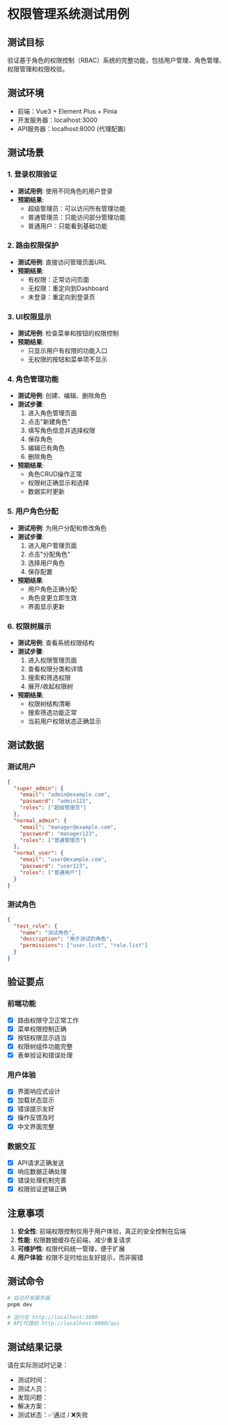 # 权限管理系统测试用例

## 测试目标
验证基于角色的权限控制（RBAC）系统的完整功能，包括用户管理、角色管理、权限管理和权限校验。

## 测试环境
- 前端：Vue3 + Element Plus + Pinia
- 开发服务器：localhost:3000
- API服务器：localhost:8000 (代理配置)

## 测试场景

### 1. 登录权限验证
- **测试用例**: 使用不同角色的用户登录
- **预期结果**: 
  - 超级管理员：可以访问所有管理功能
  - 普通管理员：只能访问部分管理功能
  - 普通用户：只能看到基础功能

### 2. 路由权限保护
- **测试用例**: 直接访问管理页面URL
- **预期结果**: 
  - 有权限：正常访问页面
  - 无权限：重定向到Dashboard
  - 未登录：重定向到登录页

### 3. UI权限显示
- **测试用例**: 检查菜单和按钮的权限控制
- **预期结果**: 
  - 只显示用户有权限的功能入口
  - 无权限的按钮和菜单项不显示

### 4. 角色管理功能
- **测试用例**: 创建、编辑、删除角色
- **测试步骤**:
  1. 进入角色管理页面
  2. 点击"新建角色"
  3. 填写角色信息并选择权限
  4. 保存角色
  5. 编辑已有角色
  6. 删除角色
- **预期结果**: 
  - 角色CRUD操作正常
  - 权限树正确显示和选择
  - 数据实时更新

### 5. 用户角色分配
- **测试用例**: 为用户分配和修改角色
- **测试步骤**:
  1. 进入用户管理页面
  2. 点击"分配角色"
  3. 选择用户角色
  4. 保存配置
- **预期结果**: 
  - 用户角色正确分配
  - 角色变更立即生效
  - 界面显示更新

### 6. 权限树展示
- **测试用例**: 查看系统权限结构
- **测试步骤**:
  1. 进入权限管理页面
  2. 查看权限分类和详情
  3. 搜索和筛选权限
  4. 展开/收起权限树
- **预期结果**: 
  - 权限树结构清晰
  - 搜索筛选功能正常
  - 当前用户权限状态正确显示

## 测试数据

### 测试用户
```json
{
  "super_admin": {
    "email": "admin@example.com",
    "password": "admin123",
    "roles": ["超级管理员"]
  },
  "normal_admin": {
    "email": "manager@example.com", 
    "password": "manager123",
    "roles": ["普通管理员"]
  },
  "normal_user": {
    "email": "user@example.com",
    "password": "user123", 
    "roles": ["普通用户"]
  }
}
```

### 测试角色
```json
{
  "test_role": {
    "name": "测试角色",
    "description": "用于测试的角色",
    "permissions": ["user.list", "role.list"]
  }
}
```

## 验证要点

### 前端功能
- [x] 路由权限守卫正常工作
- [x] 菜单权限控制正确
- [x] 按钮权限显示适当
- [x] 权限树组件功能完整
- [x] 表单验证和错误处理

### 用户体验
- [x] 界面响应式设计
- [x] 加载状态显示
- [x] 错误提示友好
- [x] 操作反馈及时
- [x] 中文界面完整

### 数据交互
- [x] API请求正确发送
- [x] 响应数据正确处理
- [x] 错误处理机制完善
- [x] 权限验证逻辑正确

## 注意事项

1. **安全性**: 前端权限控制仅用于用户体验，真正的安全控制在后端
2. **性能**: 权限数据缓存在前端，减少重复请求
3. **可维护性**: 权限代码统一管理，便于扩展
4. **用户体验**: 权限不足时给出友好提示，而非报错

## 测试命令

```bash
# 启动开发服务器
pnpm dev

# 运行在 http://localhost:3000
# API代理到 http://localhost:8000/api
```

## 测试结果记录

请在实际测试时记录：
- 测试时间：
- 测试人员：
- 发现问题：
- 解决方案：
- 测试状态：✅通过 / ❌失败 